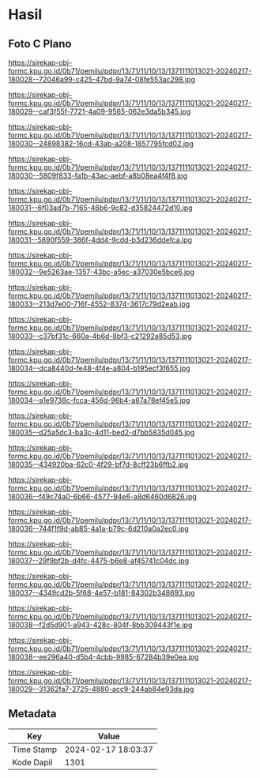 # Hasil

## Foto C Plano

https://sirekap-obj-formc.kpu.go.id/0b71/pemilu/pdpr/13/71/11/10/13/1371111013021-20240217-180028--72046a99-c425-47bd-9a74-08fe553ac298.jpg

https://sirekap-obj-formc.kpu.go.id/0b71/pemilu/pdpr/13/71/11/10/13/1371111013021-20240217-180029--caf3f55f-7721-4a09-9565-062e3da5b345.jpg

https://sirekap-obj-formc.kpu.go.id/0b71/pemilu/pdpr/13/71/11/10/13/1371111013021-20240217-180030--24898382-16cd-43ab-a208-1857795fcd02.jpg

https://sirekap-obj-formc.kpu.go.id/0b71/pemilu/pdpr/13/71/11/10/13/1371111013021-20240217-180030--5809f833-fa1b-43ac-aebf-a8b08ea4f4f8.jpg

https://sirekap-obj-formc.kpu.go.id/0b71/pemilu/pdpr/13/71/11/10/13/1371111013021-20240217-180031--6f03ad7b-7165-46b6-9c82-d35824472d10.jpg

https://sirekap-obj-formc.kpu.go.id/0b71/pemilu/pdpr/13/71/11/10/13/1371111013021-20240217-180031--5890f559-386f-4dd4-9cdd-b3d236ddefca.jpg

https://sirekap-obj-formc.kpu.go.id/0b71/pemilu/pdpr/13/71/11/10/13/1371111013021-20240217-180032--9e5263ae-1357-43bc-a5ec-a37030e5bce6.jpg

https://sirekap-obj-formc.kpu.go.id/0b71/pemilu/pdpr/13/71/11/10/13/1371111013021-20240217-180033--213d7e00-716f-4552-8374-3617c79d2eab.jpg

https://sirekap-obj-formc.kpu.go.id/0b71/pemilu/pdpr/13/71/11/10/13/1371111013021-20240217-180033--c37bf31c-660a-4b6d-8bf3-c21292a85d53.jpg

https://sirekap-obj-formc.kpu.go.id/0b71/pemilu/pdpr/13/71/11/10/13/1371111013021-20240217-180034--dca8440d-fe48-4f4e-a804-b195ecf3f655.jpg

https://sirekap-obj-formc.kpu.go.id/0b71/pemilu/pdpr/13/71/11/10/13/1371111013021-20240217-180034--a1e9738c-fcca-456d-96b4-a87a78ef45e5.jpg

https://sirekap-obj-formc.kpu.go.id/0b71/pemilu/pdpr/13/71/11/10/13/1371111013021-20240217-180035--d25a5dc3-ba3c-4d11-bed2-d7bb5835d045.jpg

https://sirekap-obj-formc.kpu.go.id/0b71/pemilu/pdpr/13/71/11/10/13/1371111013021-20240217-180035--434920ba-62c0-4f29-bf7d-8cff23b6ffb2.jpg

https://sirekap-obj-formc.kpu.go.id/0b71/pemilu/pdpr/13/71/11/10/13/1371111013021-20240217-180036--f49c74a0-6b66-4577-94e6-a8d6460d6826.jpg

https://sirekap-obj-formc.kpu.go.id/0b71/pemilu/pdpr/13/71/11/10/13/1371111013021-20240217-180036--744f1f9d-ab85-4a1a-b79c-6d210a0a2ec0.jpg

https://sirekap-obj-formc.kpu.go.id/0b71/pemilu/pdpr/13/71/11/10/13/1371111013021-20240217-180037--29f9bf2b-d4fc-4475-b6e8-af45741c04dc.jpg

https://sirekap-obj-formc.kpu.go.id/0b71/pemilu/pdpr/13/71/11/10/13/1371111013021-20240217-180037--4349cd2b-5f68-4e57-b181-84302b348693.jpg

https://sirekap-obj-formc.kpu.go.id/0b71/pemilu/pdpr/13/71/11/10/13/1371111013021-20240217-180038--f2d5d901-a943-428c-804f-8bb309443f1e.jpg

https://sirekap-obj-formc.kpu.go.id/0b71/pemilu/pdpr/13/71/11/10/13/1371111013021-20240217-180038--ee296a40-d5b4-4cbb-9985-67284b39e0ea.jpg

https://sirekap-obj-formc.kpu.go.id/0b71/pemilu/pdpr/13/71/11/10/13/1371111013021-20240217-180029--31362fa7-2725-4880-acc9-244ab84e93da.jpg


## Metadata

| Key        | Value               |
| ---------- | ------------------- |
| Time Stamp | 2024-02-17 18:03:37 |
| Kode Dapil | 1301                |



